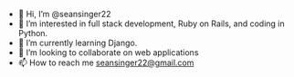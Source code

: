 - 👋 Hi, I’m @seansinger22
- 👀 I’m interested in full stack development, Ruby on Rails, and coding in Python.
- 🌱 I’m currently learning Django.
- 💞️ I’m looking to collaborate on web applications
- 📫 How to reach me seansinger22@gmail.com

<!---
seansinger22/seansinger22 is a ✨ special ✨ repository because its `README.md` (this file) appears on your GitHub profile.
You can click the Preview link to take a look at your changes.
--->
